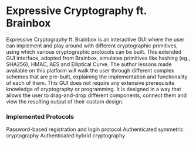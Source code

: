 # Expressive Cryptography ft. Brainbox

Expressive Cryptography ft. Brainbox is an interactive GUI where the user can implement and play around with different cryptographic primitives, using which various cryptographic protocols can be built. This extended GUI interface, adopted from Brainbox, simulates primitives like hashing (eg., SHA256), HMAC, AES and Elliptical Curve. The author lessons made available on this platform will walk the user through different complex schemes that are pre-built, explaining the implementation and functionality of each of them. This GUI does not require any extensive prerequisite knowledge of cryptography or programming. It is designed in a way that allows the user to drag-and-drop different components, connect them and view the resulting output of their custom design.

### Implemented Protocols

Password-based registration and login protocol
Authenticated symmetric cryptography
Authenticated hybrid cryptography

### 

